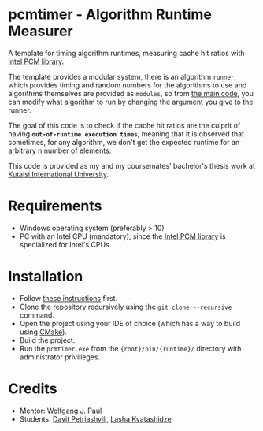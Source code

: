 # pcmtimer - Algorithm Runtime Measurer

A template for timing algorithm runtimes, measuring cache hit ratios with [Intel PCM library](https://github.com/intel/pcm/).

The template provides a modular system, there is an algorithm `runner`, which provides timing and random numbers for the algorithms to use and algorithms themselves are provided as `modules`, so from [the main code](https://github.com/memory-hunter/pcmtimer/blob/main/src/pcmtimer.cpp#L24), you can modify what algorithm to run by changing the argument you give to the runner.

The goal of this code is to check if the cache hit ratios are the culprit of having **`out-of-runtime execution times`**, meaning that it is observed that sometimes, for any algorithm, we don't get the expected runtime for an arbitrary n number of elements.

This code is provided as my and my coursemates' bachelor's thesis work at [Kutaisi International University](https://www.kiu.edu.ge/).

# Requirements
- Windows operating system (preferably > 10)
- PC with an Intel CPU (mandatory), since the [Intel PCM library](https://github.com/intel/pcm/) is specialized for Intel's CPUs.

# Installation
- Follow [these instructions](https://github.com/intel/pcm/blob/master/doc/WINDOWS_HOWTO.md) first.
- Clone the repository recursively using the `git clone --recursive` command.
- Open the project using your IDE of choice (which has a way to build using [CMake](https://cmake.org/)).
- Build the project.
- Run the `pcmtimer.exe` from the `{root}/bin/{runtime}/` directory with administrator privilleges.

# Credits
- Mentor: [Wolfgang J. Paul](https://ieeexplore.ieee.org/author/37387171500)
- Students: [Davit Petriashvili](https://www.linkedin.com/in/memoryhunter/), [Lasha Kvatashidze](https://www.linkedin.com/in/lasha-kvatashidze-75b980219/)
